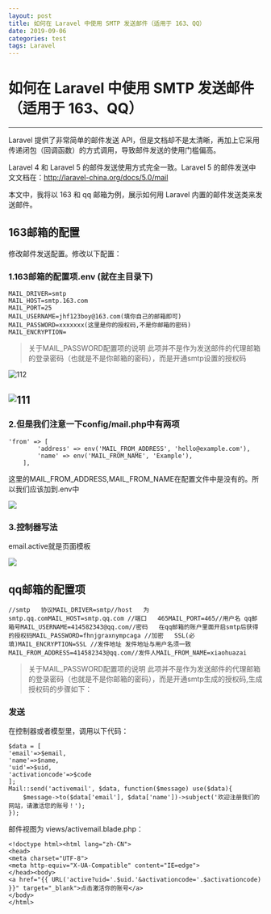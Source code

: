 ```yaml
---
layout: post
title: 如何在 Laravel 中使用 SMTP 发送邮件（适用于 163、QQ）
date: 2019-09-06
categories: test
tags: Laravel
---
```


# 如何在 Laravel 中使用 SMTP 发送邮件（适用于 163、QQ）

------

Laravel 提供了非常简单的邮件发送 API，但是文档却不是太清晰，再加上它采用传递闭包（回调函数）的方式调用，导致邮件发送的使用门槛偏高。

Laravel 4 和 Laravel 5 的邮件发送使用方式完全一致。Laravel 5 的邮件发送中文文档在：<http://laravel-china.org/docs/5.0/mail>

本文中，我将以 163 和 qq 邮箱为例，展示如何用 Laravel 内置的邮件发送类来发送邮件。

## 163邮箱的配置

修改邮件发送配置。修改以下配置：

### 1.163邮箱的配置项.env (就在主目录下)

```
MAIL_DRIVER=smtp
MAIL_HOST=smtp.163.com
MAIL_PORT=25
MAIL_USERNAME=jhf123boy@163.com(填你自己的邮箱即可)
MAIL_PASSWORD=xxxxxxx(这里是你的授权码,不是你邮箱的密码)
MAIL_ENCRYPTION=
```

> 关于MAIL_PASSWORD配置项的说明
> 此项并不是作为发送邮件的代理邮箱的登录密码（也就是不是你邮箱的密码），而是开通smtp设置的授权码

![112](http://px6xvo4m7.bkt.clouddn.com/2019-09-07_095001.png)

## ![111](https://zhiiuuu.oss-cn-shanghai.aliyuncs.com/2019-09-07_095049.png?Expires=1567824772&OSSAccessKeyId=TMP.hVUtYw4bFk2s7D7jQBjjz7LtPEyoLkTjZwDk6VEdCtB4TQ1DjNxYHh5nVD18Dau5FT5yQXKRF4E1kdVPMyHf8Tt3h4J7cqctUkaA23LshvFV2AqaYdWT6kMHPaFGzV.tmp&Signature=GZphem6NHtsLqA1gU0Vg7NhrvGU%3D)

### 2.但是我们注意一下config/mail.php中有两项

```
'from' => [
        'address' => env('MAIL_FROM_ADDRESS', 'hello@example.com'),
        'name' => env('MAIL_FROM_NAME', 'Example'),
    ],
```

这里的MAIL_FROM_ADDRESS,MAIL_FROM_NAME在配置文件中是没有的。所以我们应该加到.env中

![](https://zhiiuuu.oss-cn-shanghai.aliyuncs.com/2019-09-07_095550.png?Expires=1567824931&OSSAccessKeyId=TMP.hVUtYw4bFk2s7D7jQBjjz7LtPEyoLkTjZwDk6VEdCtB4TQ1DjNxYHh5nVD18Dau5FT5yQXKRF4E1kdVPMyHf8Tt3h4J7cqctUkaA23LshvFV2AqaYdWT6kMHPaFGzV.tmp&Signature=lmSoj7BLNU5lb2xJzIe%2Bku8ANJs%3D)

### 3.控制器写法

email.active就是页面模板

![](https://zhiiuuu.oss-cn-shanghai.aliyuncs.com/markdown/2019-09-07_104313.png?Expires=1567827800&OSSAccessKeyId=TMP.hVUtYw4bFk2s7D7jQBjjz7LtPEyoLkTjZwDk6VEdCtB4TQ1DjNxYHh5nVD18Dau5FT5yQXKRF4E1kdVPMyHf8Tt3h4J7cqctUkaA23LshvFV2AqaYdWT6kMHPaFGzV.tmp&Signature=xssS5iMrSD96b%2B%2Bj3kerCDfNnyE%3D)

## qq邮箱的配置项



```
//smtp   协议MAIL_DRIVER=smtp//host   为smtp.qq.comMAIL_HOST=smtp.qq.com //端口   465MAIL_PORT=465//用户名 qq邮箱号MAIL_USERNAME=414582343@qq.com//密码   在qq邮箱的账户里面开启smtp后获得的授权码MAIL_PASSWORD=fhnjgraxnympcaga //加密   SSL(必填)MAIL_ENCRYPTION=SSL //发件地址 发件地址与用户名须一致MAIL_FROM_ADDRESS=414582343@qq.com//发件人MAIL_FROM_NAME=xiaohuazai
```

> 关于MAIL_PASSWORD配置项的说明
> 此项并不是作为发送邮件的代理邮箱的登录密码（也就是不是你邮箱的密码），而是开通smtp生成的授权码,生成授权码的步骤如下：

### 发送

在控制器或者模型里，调用以下代码：



```
$data = [
'email'=>$email, 
'name'=>$name,
'uid'=>$uid,
'activationcode'=>$code
];
Mail::send('activemail', $data, function($message) use($data){    
	$message->to($data['email'], $data['name'])->subject('欢迎注册我们的网站，请激活您的账号！');
});
```

邮件视图为 views/activemail.blade.php：



```
<!doctype html><html lang="zh-CN">  
<head>
<meta charset="UTF-8">
<meta http-equiv="X-UA-Compatible" content="IE=edge">
</head><body>
<a href="{{ URL('active?uid='.$uid.'&activationcode='.$activationcode) }}" target="_blank">点击激活你的账号</a>
</body>
</html>
```